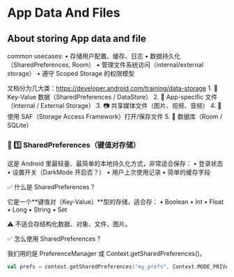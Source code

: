 # App Data And Files 
## About storing App data and file
common usecases:
	•	存储用户配置、缓存、日志
	•	数据持久化（SharedPreferences, Room）
	•	管理文件系统访问（internal/external storage）
	•	遵守 Scoped Storage 的权限模型

 文档分为几大类：https://developer.android.com/training/data-storage 
	1.	🔹 Key-Value 数据（SharedPreferences / DataStore）
	2.	📁 App-specific 文件（Internal / External Storage）
	3.	📷 共享媒体文件（图片、视频、音频）
	4.	📄 使用 SAF（Storage Access Framework）打开/保存文件
	5.	🧾 数据库（Room / SQLite）

### 🔹 1️⃣ SharedPreferences（键值对存储）
这是 Android 里最轻量、最简单的本地持久化方式，非常适合保存：
	•	登录状态
	•	设置开关（DarkMode 开启否？）
	•	用户上次使用记录
	•	简单的缓存字段

 ✅ 什么是 SharedPreferences？

它是一个**键值对（Key-Value）**型的存储，适合存：
	•	Boolean
	•	Int
	•	Float
	•	Long
	•	String
	•	Set<String>

⚠️ 不适合存结构化数据、对象、文件、图片。

✅ 怎么使用 SharedPreferences？

我们用的是 PreferenceManager 或 Context.getSharedPreferences()。

```kotlin
val prefs = context.getSharedPreferences("my_prefs", Context.MODE_PRIVATE)
```

